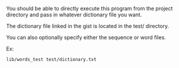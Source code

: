 You should be able to directly execute this program from the project directory and pass in whatever dictionary file you want.

The dictionary file linked in the gist is located in the test/ directory.

You can also optionally specify either the sequence or word files.

Ex:

	lib/words_test test/dictionary.txt
